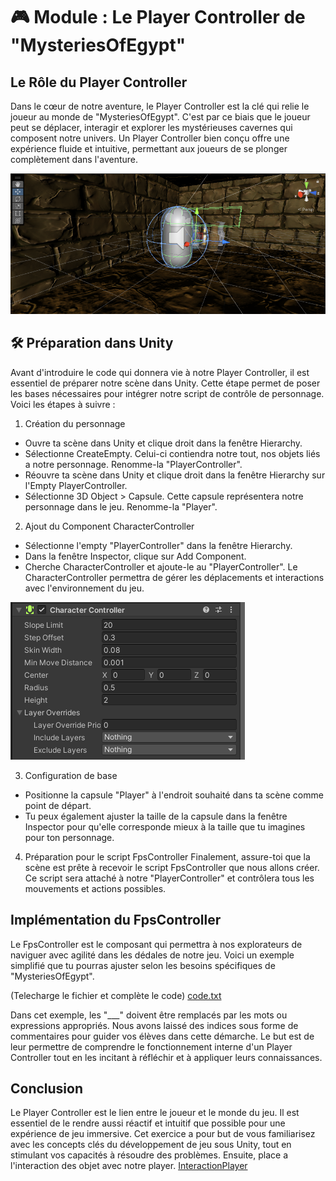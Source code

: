 # 🎮 Module : Le Player Controller de "MysteriesOfEgypt"
## Le Rôle du Player Controller
Dans le cœur de notre aventure, le Player Controller est la clé qui relie le joueur au monde de "MysteriesOfEgypt". C'est par ce biais que le joueur peut se déplacer, interagir et explorer les mystérieuses cavernes qui composent notre univers. Un Player Controller bien conçu offre une expérience fluide et intuitive, permettant aux joueurs de se plonger complètement dans l'aventure.

![FPSController](Images/FPSController.png)

## 🛠 Préparation dans Unity
Avant d'introduire le code qui donnera vie à notre Player Controller, il est essentiel de préparer notre scène dans Unity. Cette étape permet de poser les bases nécessaires pour intégrer notre script de contrôle de personnage. Voici les étapes à suivre :

1. Création du personnage
- Ouvre ta scène dans Unity et clique droit dans la fenêtre Hierarchy.
- Sélectionne CreateEmpty. Celui-ci contiendra notre tout, nos objets liés a notre personnage. Renomme-la "PlayerController".
- Réouvre ta scène dans Unity et clique droit dans la fenêtre Hierarchy sur l'Empty PlayerController.
- Sélectionne 3D Object > Capsule. Cette capsule représentera notre personnage dans le jeu. Renomme-la "Player".

2. Ajout du Component CharacterController
- Sélectionne l'empty "PlayerController" dans la fenêtre Hierarchy.
- Dans la fenêtre Inspector, clique sur Add Component.
- Cherche CharacterController et ajoute-le au "PlayerController". Le CharacterController permettra de gérer les déplacements et interactions avec l'environnement du jeu.

![CharacterController](Images/CharacterController.png)

3. Configuration de base
- Positionne la capsule "Player" à l'endroit souhaité dans ta scène comme point de départ.
- Tu peux également ajuster la taille de la capsule dans la fenêtre Inspector pour qu'elle corresponde mieux à la taille que tu imagines pour ton personnage.

4. Préparation pour le script FpsController
Finalement, assure-toi que la scène est prête à recevoir le script FpsController que nous allons créer. Ce script sera attaché à notre "PlayerController" et contrôlera tous les mouvements et actions possibles.

## Implémentation du FpsController
Le FpsController est le composant qui permettra à nos explorateurs de naviguer avec agilité dans les dédales de notre jeu. Voici un exemple simplifié que tu pourras ajuster selon les besoins spécifiques de "MysteriesOfEgypt". 

(Telecharge le fichier et complète le code)  [code.txt](https://github.com/g404-code-gaming/MysteriesOfEgypt/files/14109015/code.txt)


Dans cet exemple, les "___" doivent être remplacés par les mots ou expressions appropriés. Nous avons laissé des indices sous forme de commentaires pour guider vos élèves dans cette démarche. Le but est de leur permettre de comprendre le fonctionnement interne d'un Player Controller tout en les incitant à réfléchir et à appliquer leurs connaissances.

## Conclusion
Le Player Controller est le lien entre le joueur et le monde du jeu. Il est essentiel de le rendre aussi réactif et intuitif que possible pour une expérience de jeu immersive. Cet exercice a pour but de vous familiarisez avec les concepts clés du développement de jeu sous Unity, tout en stimulant vos capacités à résoudre des problèmes.
Ensuite, place a l'interaction des objet avec notre player.
[InteractionPlayer]()



